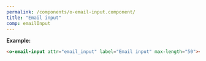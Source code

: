 ```yaml
---
permalink: /components/o-email-input.component/
title: "Email input"
comp: emailInput
---
```


**Example:**

```html
<o-email-input attr="email_input" label="Email input" max-length="50"></o-email-input>
```
